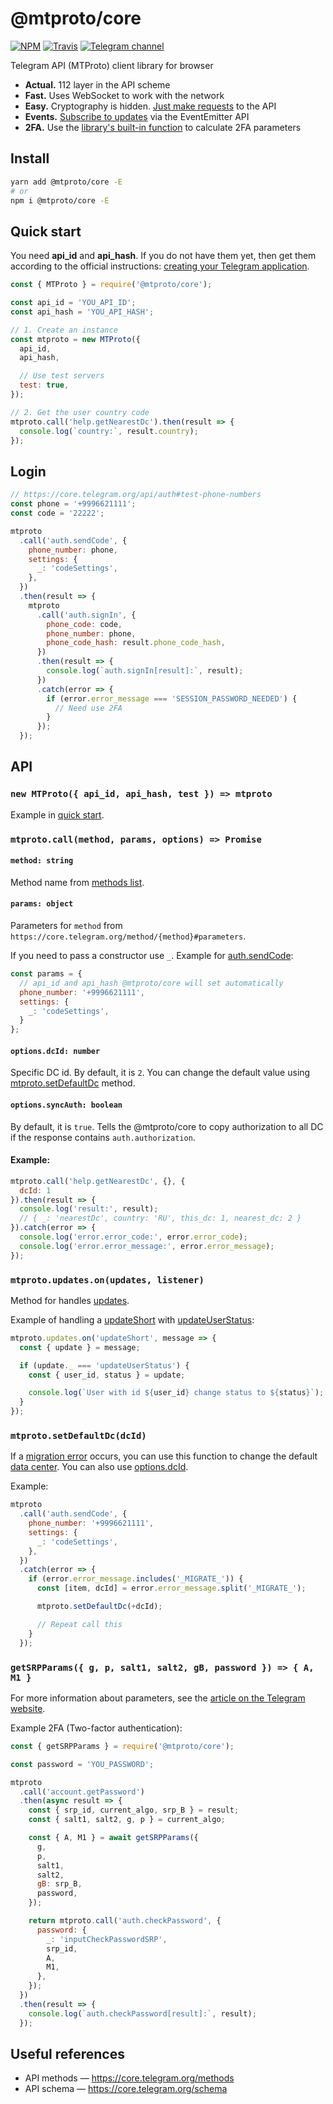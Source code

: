 # @mtproto/core

[![NPM](https://img.shields.io/npm/v/@mtproto/core.svg?style=flat-square)](https://www.npmjs.com/package/@mtproto/core)
[![Travis](https://img.shields.io/travis/com/alik0211/mtproto-core/master.svg?style=flat-square)](https://travis-ci.com/alik0211/mtproto-core)
[![Telegram channel](https://img.shields.io/badge/Telegram-channel-blue?style=flat-square&logo=telegram)](https://t.me/mtproto_core)

Telegram API (MTProto) client library for browser

* **Actual.** 112 layer in the API scheme
* **Fast.** Uses WebSocket to work with the network
* **Easy.** Cryptography is hidden. [Just make requests](#mtprotocallmethod-options--promise) to the API
* **Events.** [Subscribe to updates](#mtprotoupdatesonupdatesname-handler) via the EventEmitter API
* **2FA.** Use the [library's built-in function](#getsrpparams-g-p-salt1-salt2-gb-password----a-m1-) to calculate 2FA parameters

## Install
```sh
yarn add @mtproto/core -E
# or
npm i @mtproto/core -E
```

## Quick start

You need **api_id** and **api_hash**. If you do not have them yet, then get them according to the official instructions: [creating your Telegram application](https://core.telegram.org/api/obtaining_api_id).

```js
const { MTProto } = require('@mtproto/core');

const api_id = 'YOU_API_ID';
const api_hash = 'YOU_API_HASH';

// 1. Create an instance
const mtproto = new MTProto({
  api_id,
  api_hash,

  // Use test servers
  test: true,
});

// 2. Get the user country code
mtproto.call('help.getNearestDc').then(result => {
  console.log(`country:`, result.country);
});
```

## Login
```js
// https://core.telegram.org/api/auth#test-phone-numbers
const phone = '+9996621111';
const code = '22222';

mtproto
  .call('auth.sendCode', {
    phone_number: phone,
    settings: {
      _: 'codeSettings',
    },
  })
  .then(result => {
    mtproto
      .call('auth.signIn', {
        phone_code: code,
        phone_number: phone,
        phone_code_hash: result.phone_code_hash,
      })
      .then(result => {
        console.log(`auth.signIn[result]:`, result);
      })
      .catch(error => {
        if (error.error_message === 'SESSION_PASSWORD_NEEDED') {
          // Need use 2FA
        }
      });
  });
```

## API

### `new MTProto({ api_id, api_hash, test }) => mtproto`

Example in [quick start](#quick-start).

### `mtproto.call(method, params, options) => Promise`

#### `method: string`
Method name from [methods list](https://core.telegram.org/methods).

#### `params: object`

Parameters for `method` from `https://core.telegram.org/method/{method}#parameters`.

If you need to pass a constructor use `_`. Example for [auth.sendCode](https://core.telegram.org/method/auth.sendCode#parameters):
```js
const params = {
  // api_id and api_hash @mtproto/core will set automatically
  phone_number: '+9996621111',
  settings: {
    _: 'codeSettings',
  }
};
```

#### `options.dcId: number`
Specific DC id. By default, it is `2`. You can change the default value using [mtproto.setDefaultDc](#mtprotosetdefaultdcdcid) method.

#### `options.syncAuth: boolean`
By default, it is `true`. Tells the @mtproto/core to copy authorization to all DC if the response contains `auth.authorization`.

#### Example:
```js
mtproto.call('help.getNearestDc', {}, {
  dcId: 1
}).then(result => {
  console.log('result:', result);
  // { _: 'nearestDc', country: 'RU', this_dc: 1, nearest_dc: 2 }
}).catch(error => {
  console.log('error.error_code:', error.error_code);
  console.log('error.error_message:', error.error_message);
});
```

### `mtproto.updates.on(updates, listener)`
Method for handles [updates](https://core.telegram.org/type/Updates).

Example of handling a [updateShort](https://core.telegram.org/constructor/updateShort) with [updateUserStatus](https://core.telegram.org/constructor/updateUserStatus):
```js
mtproto.updates.on('updateShort', message => {
  const { update } = message;

  if (update._ === 'updateUserStatus') {
    const { user_id, status } = update;

    console.log(`User with id ${user_id} change status to ${status}`);
  }
});
```

### `mtproto.setDefaultDc(dcId)`
If a [migration error](https://core.telegram.org/api/errors#303-see-other) occurs, you can use this function to change the default [data center](https://core.telegram.org/api/datacenter). You can also use [options.dcId](#optionsdcid-number).

Example:
```js
mtproto
  .call('auth.sendCode', {
    phone_number: '+9996621111',
    settings: {
      _: 'codeSettings',
    },
  })
  .catch(error => {
    if (error.error_message.includes('_MIGRATE_')) {
      const [item, dcId] = error.error_message.split('_MIGRATE_');

      mtproto.setDefaultDc(+dcId);

      // Repeat call this
    }
  });
```

### `getSRPParams({ g, p, salt1, salt2, gB, password }) => { A, M1 }`

For more information about parameters, see the [article on the Telegram website](https://core.telegram.org/api/srp).

Example 2FA (Two-factor authentication):
```js
const { getSRPParams } = require('@mtproto/core');

const password = 'YOU_PASSWORD';

mtproto
  .call('account.getPassword')
  .then(async result => {
    const { srp_id, current_algo, srp_B } = result;
    const { salt1, salt2, g, p } = current_algo;

    const { A, M1 } = await getSRPParams({
      g,
      p,
      salt1,
      salt2,
      gB: srp_B,
      password,
    });

    return mtproto.call('auth.checkPassword', {
      password: {
        _: 'inputCheckPasswordSRP',
        srp_id,
        A,
        M1,
      },
    });
  })
  .then(result => {
    console.log(`auth.checkPassword[result]:`, result);
  });
```

## Useful references

- API methods — https://core.telegram.org/methods
- API schema — https://core.telegram.org/schema
